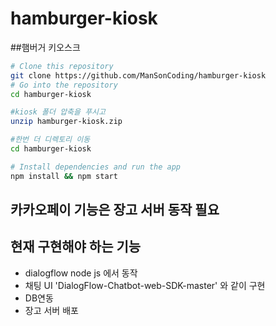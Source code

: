 # hamburger-kiosk

##햄버거 키오스크

```bash
# Clone this repository
git clone https://github.com/ManSonCoding/hamburger-kiosk
# Go into the repository
cd hamburger-kiosk

#kiosk 폴더 압축을 푸시고
unzip hamburger-kiosk.zip

#한번 더 디렉토리 이동
cd hamburger-kiosk

# Install dependencies and run the app
npm install && npm start
```

## 카카오페이 기능은 장고 서버 동작 필요


## 현재 구현해야 하는 기능
- dialogflow node js 에서 동작
- 채팅 UI 'DialogFlow-Chatbot-web-SDK-master' 와 같이 구현
- DB연동
- 장고 서버 배포
